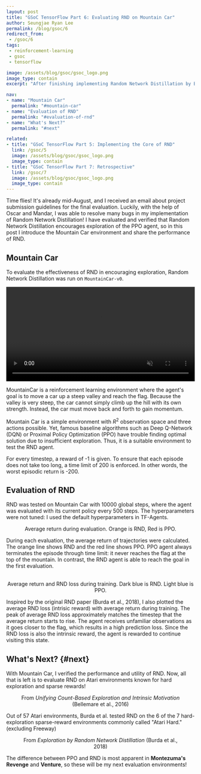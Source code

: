 ```yaml
---
layout: post
title: "GSoC TensorFlow Part 6: Evaluating RND on Mountain Car"
author: Seungjae Ryan Lee
permalink: /blog/gsoc/6
redirect_from:
 - /gsoc/6
tags:
 - reinforcement-learning
 - gsoc
 - tensorflow

image: /assets/blog/gsoc/gsoc_logo.png
image_type: contain
excerpt: "After finishing implementing Random Network Distillation by Burda et al., now it is time to evaluate the algorithm in various hard exploration environments. I first start the evaluation on Mountain Car, a simple environment that requires extensive exploration to reach the goal state."

nav:
- name: "Mountain Car"
  permalink: "#mountain-car"
- name: "Evaluation of RND"
  permalink: "#evaluation-of-rnd"
- name: "What's Next?"
  permalink: "#next"

related:
- title: "GSoC TensorFlow Part 5: Implementing the Core of RND"
  link: /gsoc/5
  image: /assets/blog/gsoc/gsoc_logo.png
  image_type: contain
- title: "GSoC TensorFlow Part 7: Retrospective"
  link: /gsoc/7
  image: /assets/blog/gsoc/gsoc_logo.png
  image_type: contain
---
```


Time flies! It's already mid-August, and I received an email about project submission guidelines for the final evaluation. Luckily, with the help of Oscar and Mandar, I was able to resolve many bugs in my implementation of Random Network Distillation! I have evaluated and verified that Random Network Distillation encourages exploration of the PPO agent, so in this post I introduce the Mountain Car environment and share the performance of RND.

## Mountain Car

To evaluate the effectiveness of RND in encouraging exploration, Random Network Distillation was run on `MountainCar-v0`.

<div class="w60">
  <video autoplay muted loop controls style="width: 100%;">
    <source src="{{ absolute_url }}/assets/blog/gsoc/6/mountaincar.mp4" type="video/mp4">
  </video>
</div>

MountainCar is a reinforcement learning environment where the agent's goal is to move a car up a steep valley and reach the flag. Because the valley is very steep, the car cannot simply climb up the hill with its own strength. Instead, the car must move back and forth to gain momentum.

Mountain Car is a simple environment with $R^2$ observation space and three actions possible.  Yet, famous baseline algorithms such as Deep Q-Network (DQN) or Proximal Policy Optimization (PPO) have trouble finding optimal solution due to insufficient exploration. Thus, it is a suitable environment to test the RND agent.

For every timestep, a reward of -1 is given. To ensure that each episode does not take too long, a time limit of 200 is enforced. In other words, the worst episodic return is -200.

## Evaluation of RND

RND was tested on Mountain Car with 10000 global steps, where the agent was evaluated with its current policy every 500 steps. The hyperparameters were not tuned: I used the default hyperparameters in TF-Agents.

<div class="w80">
  <img class="mdl-cell mdl-cell--6-col mdl-cell--6-col-desktop mdl-cell--4-col-tablet mdl-cell--12-col-phone" src="{{ absolute_url }}/assets/blog/gsoc/6/rnd_vs_ppo_eval.png" alt="">
  <figcaption style="text-align: center;">Average return during evaluation. Orange is RND, Red is PPO.</figcaption>
</div>

During each evaluation, the average return of trajectories were calculated. The orange line shows RND and the red line shows PPO. PPO agent always terminates the episode through time limit: it never reaches the flag at the top of the mountain. In contrast, the RND agent is able to reach the goal in the first evaluation.


<div class="w80 mdl-grid">
  <img class="mdl-cell mdl-cell--6-col mdl-cell--6-col-desktop mdl-cell--4-col-tablet mdl-cell--12-col-phone" src="{{ absolute_url }}/assets/blog/gsoc/6/rnd_vs_ppo_train.png" alt="">
  <img class="mdl-cell mdl-cell--6-col mdl-cell--6-col-desktop mdl-cell--4-col-tablet mdl-cell--12-col-phone" src="{{ absolute_url }}/assets/blog/gsoc/6/avg_rnd_loss.png" alt="">
  <div style="clear: both;"></div>
  <figcaption style="text-align: center;">Average return and RND loss during training. Dark blue is RND. Light blue is PPO.</figcaption>
</div>

Inspired by the original RND paper (Burda et al., 2018), I also plotted the average RND loss (intrisic reward) with average return during training. The peak of average RND loss approximately matches the timestep that the average return starts to rise. The agent receives unfamiliar observations as it goes closer to the flag, which results in a high prediction loss. Since the RND loss is also the intrinsic reward, the agent is rewarded to continue visiting this state.

## What's Next? {#next}

With Mountain Car, I verified the performance and utility of RND. Now, all that is left is to evaluate RND on Atari environments known for hard exploration and sparse rewards!

<figure class="w80">
  <img src="{{ absolute_url }}/assets/blog/gsoc/6/atari_difficulty.png" alt="">
  <figcaption style="text-align: center;">From <i>Unifying Count-Based Exploration and Intrinsic Motivation</i> (Bellemare et al., 2016)</figcaption>
</figure>

Out of 57 Atari environments, Burda et al. tested RND on the 6 of the 7 hard-exploration sparse-reward environments commonly called "Atari Hard." (excluding Freeway)

<figure class="w80">
  <img src="{{ absolute_url }}/assets/blog/gsoc/6/rnd_paper_plots.png" alt="">
  <figcaption style="text-align: center;">From <i>Exploration by Random Network Distillation</i> (Burda et al., 2018)</figcaption>
</figure>

The difference between PPO and RND is most apparent in **Montezuma's Revenge** and **Venture**, so these will be my next evaluation environments!
